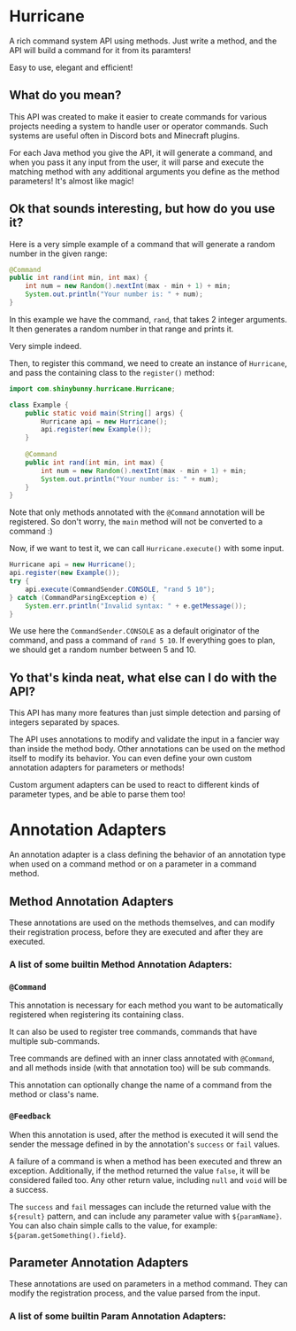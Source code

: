 # Hurricane
A rich command system API using methods. Just write a method, and the API will build a command for it from its paramters!

Easy to use, elegant and efficient!

## What do you mean?

This API was created to make it easier to create commands for various projects needing a system to handle user or operator commands. Such systems are useful often in Discord bots and Minecraft plugins.

For each Java method you give the API, it will generate a command, and when you pass it any input from the user, it will parse and execute the matching method with any additional arguments you define as the method parameters! It's almost like magic!

## Ok that sounds interesting, but how do you use it?

Here is a very simple example of a command that will generate a random number in the given range:

```java
@Command
public int rand(int min, int max) {
    int num = new Random().nextInt(max - min + 1) + min;
    System.out.println("Your number is: " + num);
} 
```

In this example we have the command, `rand`, that takes 2 integer arguments. It then generates a random number in that range and prints it.

Very simple indeed.

Then, to register this command, we need to create an instance of `Hurricane`, and pass the containing class to the `register()` method:

```java
import com.shinybunny.hurricane.Hurricane;

class Example {
    public static void main(String[] args) {
        Hurricane api = new Hurricane();
        api.register(new Example());
    }
    
    @Command
    public int rand(int min, int max) {
        int num = new Random().nextInt(max - min + 1) + min;
        System.out.println("Your number is: " + num);
    }
}
```

Note that only methods annotated with the `@Command` annotation will be registered. So don't worry, the `main` method will not be converted to a command :)

Now, if we want to test it, we can call `Hurricane.execute()` with some input.
```java
Hurricane api = new Hurricane();
api.register(new Example());
try {
    api.execute(CommandSender.CONSOLE, "rand 5 10");
} catch (CommandParsingException e) {
    System.err.println("Invalid syntax: " + e.getMessage());
}
```

We use here the `CommandSender.CONSOLE` as a default originator of the command, and pass a command of `rand 5 10`. If everything goes to plan, we should get a random number between 5 and 10.

## Yo that's kinda neat, what else can I do with the API?

This API has many more features than just simple detection and parsing of integers separated by spaces. 

The API uses annotations to modify and validate the input in a fancier way than inside the method body. Other annotations can be used on the method itself to modify its behavior. You can even define your own custom annotation adapters for parameters or methods!

Custom argument adapters can be used to react to different kinds of parameter types, and be able to parse them too!

# Annotation Adapters

An annotation adapter is a class defining the behavior of an annotation type when used on a command method or on a parameter in a command method.

## Method Annotation Adapters

These annotations are used on the methods themselves, and can modify their registration process, before they are executed and after they are executed.

### A list of some builtin Method Annotation Adapters:

### `@Command`

This annotation is necessary for each method you want to be automatically registered when registering its containing class.

It can also be used to register tree commands, commands that have multiple sub-commands.

Tree commands are defined with an inner class annotated with `@Command`, and all methods inside (with that annotation too) will be sub commands.

This annotation can optionally change the name of a command from the method or class's name.

### `@Feedback`

When this annotation is used, after the method is executed it will send the sender the message defined in by the annotation's `success` or `fail` values.

A failure of a command is when a method has been executed and threw an exception. Additionally, if the method returned the value `false`, it will be considered failed too. Any other return value, including `null` and `void` will be a success.

The `success` and `fail` messages can include the returned value with the `${result}` pattern, and can include any parameter value with `${paramName}`. You can also chain simple calls to the value, for example:
`${param.getSomething().field}`.

## Parameter Annotation Adapters

These annotations are used on parameters in a method command. They can modify the registration process, and the value parsed from the input.

### A list of some builtin Param Annotation Adapters: